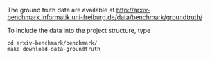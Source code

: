 The ground truth data are available at http://arxiv-benchmark.informatik.uni-freiburg.de/data/benchmark/groundtruth/

To include the data into the project structure, type

    cd arxiv-benchmark/benchmark/
    make download-data-groundtruth
